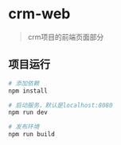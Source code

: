 # crm-web

> crm项目的前端页面部分

## 项目运行

``` bash
# 添加依赖
npm install

# 启动服务，默认是localhost:8080
npm run dev

# 发布环境
npm run build

```
